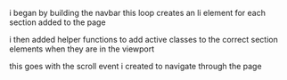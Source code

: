 i began by building the navbar
this loop creates an li element for each section added to the page

i then added helper functions to add active classes to the correct section elements when they are in the viewport

this goes with the scroll event i created to navigate through the page
